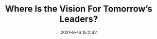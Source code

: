 ---
"title": "Where Is the Vision For Tomorrow’s Leaders?"
"date": "2021-9-16 15:2:42"
"feed_name": "INDUSTRYWEEK"
"feed_website": "https://www.industryweek.com/"
"feed_rss": "https://www.industryweek.com/__rss/website-scheduled-content.xml?input=%7B%22sectionAlias%22%3A%22home%22%7D"
"link": "https://www.industryweek.com/leadership/corporate-culture/article/21175524/where-is-the-vision-for-tomorrows-leaders"
"file": "_posts/2021-1-1-8c98a8391c8b2025288d64801252e3b3cf3d70ea.md"
"accident": "0"
"drilling": "0"
"dead": "0"
"injured": "0"
---